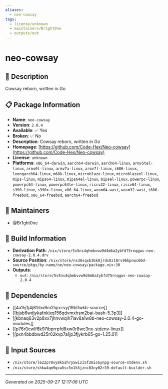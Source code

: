 ```yaml
---
aliases:
  - neo-cowsay
tags:
  - license/unknown
  - maintainers/Br1ght0ne
  - outputs/out
---
```


# neo-cowsay

## 📝 Description

Cowsay reborn, written in Go

## 📋 Package Information

- **Name**: `neo-cowsay`
- **Version**: `2.0.4`
- **Available**: ✅ Yes
- **Broken**: ✅ No
- **Description**: Cowsay reborn, written in Go
- **Homepage**: [https://github.com/Code-Hex/Neo-cowsay](https://github.com/Code-Hex/Neo-cowsay)
- **License**: `unknown`
- **Platforms**: `x86_64-darwin`, `aarch64-darwin`, `aarch64-linux`, `armv5tel-linux`, `armv6l-linux`, `armv7a-linux`, `armv7l-linux`, `i686-linux`, `loongarch64-linux`, `m68k-linux`, `microblaze-linux`, `microblazeel-linux`, `mips-linux`, `mips64-linux`, `mips64el-linux`, `mipsel-linux`, `powerpc-linux`, `powerpc64-linux`, `powerpc64le-linux`, `riscv32-linux`, `riscv64-linux`, `s390-linux`, `s390x-linux`, `x86_64-linux`, `wasm64-wasi`, `wasm32-wasi`, `i686-freebsd`, `x86_64-freebsd`, `aarch64-freebsd`
## 👥 Maintainers

- @Br1ght0ne


## 🔧 Build Information

- **Derivation Path**: `/nix/store/5v5ns4qhmbvvw9d4m6a2ybfd75rnqgws-neo-cowsay-2.0.4.drv`
- **Source Position**: `/nix/store/ns30sqxb36k8jrds8z18rv96bpnwc60d-source/pkgs/by-name/ne/neo-cowsay/package.nix:30`
- **Outputs**:
  - `out`:  `/nix/store/5v5ns4qhmbvvw9d4m6a2ybfd75rnqgws-neo-cowsay-2.0.4`

## 🔗 Dependencies

- [[4a1hj1j4j81rbv6m2lqrcrvyj19b0wkb-source]]
- [[bjsb6wdjykafnkixq156qdvmxhsm2bai-bash-5.3p3]]
- [[kbnaq63v2p8xx7jhnvwqih7iav8a1w8b-neo-cowsay-2.0.4-go-modules]]
- [[p76r0cwlf6k97ibprrpfd8xw0r8wc3nx-stdenv-linux]]
- [[pxn4bbdbwd25r02kvp7a1jp3fjykrb65-go-1.25.0]]

## 📁 Input Sources

- `/nix/store/l622p70vy8k5sh7y5wizi5f2mic6ynpg-source-stdenv.sh`
- `/nix/store/shkw4qm9qcw5sc5n1k5jznc83ny02r39-default-builder.sh`

---
*Generated on 2025-09-27 12:17:06 UTC*
